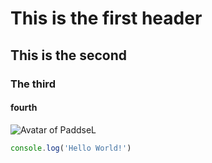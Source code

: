 # This is the first header
## This is the second
### The third
#### fourth

![Avatar of PaddseL](https://avatars.githubusercontent.com/u/13647479)

```javascript
console.log('Hello World!')
```
